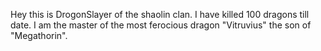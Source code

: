 Hey this is DrogonSlayer of the shaolin clan.
I have killed 100 dragons till date. I am the master of the most ferocious dragon 
"Vitruvius" the son of "Megathorin".

